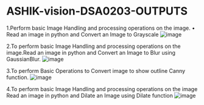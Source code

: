 # ASHIK-vision-DSA0203-OUTPUTS

1.Perform basic Image Handling and processing operations on the image. • Read an image in python
and Convert an Image to Grayscale
![image](https://github.com/ashik0072/ASHIK-vision-DSA0203/assets/114140750/d17f4bd0-ddd9-4eb1-b265-5a65527dbe4d)

2.To perform basic Image Handling and processing operations on the image.Read an image in python and Convert an Image to Blur using GaussianBlur. 
![image](https://github.com/ashik0072/ASHIK-vision-DSA0203/assets/114140750/df1819c7-85ad-4f6b-963d-449d78256710)

3.To perform Basic Operations to Convert image to show outline Canny function.
![image](https://github.com/ashik0072/ASHIK-vision-DSA0203/assets/114140750/6ecefb39-bd43-4c42-a28f-74e83cbce092)

4.To perform basic Image Handling and processing operations on the image Read an image in python and Dilate an Image using Dilate function
![image](https://github.com/ashik0072/ASHIK-vision-DSA0203/assets/114140750/258c3cc6-c87a-4683-8748-8134af77ee12)
